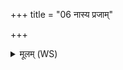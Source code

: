 +++
title = "06 नास्य प्रजाम्"

+++
<details><summary>मूलम् (WS)</summary>

नास्य प्रजां शर्वो हन्ति न रुद्रो हन्ति नाशनिः ।  
यो ब्राह्मणस्य ब्राह्मणः सत्यं वदति किल्बिषे ॥ ११ ॥
</details>